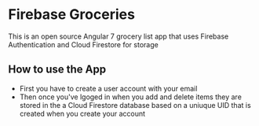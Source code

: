 # Firebase Groceries
This is an open source Angular 7 grocery list app that uses Firebase Authentication and Cloud Firestore for storage

## How to use the App
- First you have to create a user account with your email
- Then once you've lgoged in when you add and delete items they are stored in the a Cloud Firestore database based on a uniuque UID that is created when you create your account
